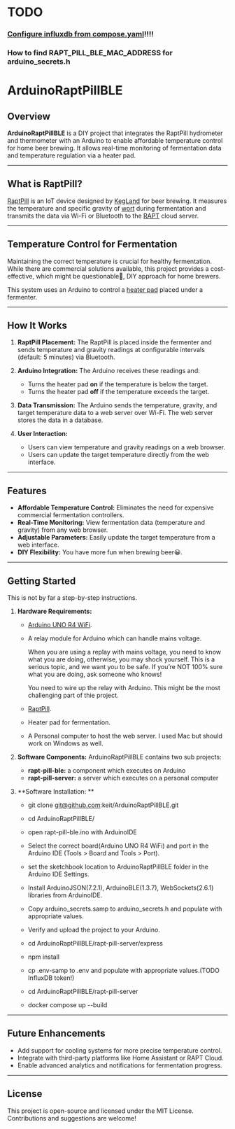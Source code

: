 # TODO

### [Configure influxdb from compose.yaml](https://docs.influxdata.com/influxdb/v2/install/use-docker-compose/)!!!!

### How to find RAPT_PILL_BLE_MAC_ADDRESS for arduino_secrets.h

# ArduinoRaptPillBLE

## Overview

**ArduinoRaptPillBLE** is a DIY project that integrates the RaptPill hydrometer and thermometer with an Arduino to enable affordable temperature control for home beer brewing. It allows real-time monitoring of fermentation data and temperature regulation via a heater pad.

---

## What is RaptPill?

[RaptPill](https://kegland.com.au/products/yellow-rapt-pill-hydrometer-thermometer-wifi-bluetooth?_pos=1&_sid=ded3c607d&_ss=r) is an IoT device designed by [KegLand](https://kegland.com.au) for beer brewing. It measures the temperature and specific gravity of [wort](https://en.wikipedia.org/wiki/Wort) during fermentation and transmits the data via Wi-Fi or Bluetooth to the [RAPT](https://rapt.io/) cloud server.

---

## Temperature Control for Fermentation

Maintaining the correct temperature is crucial for healthy fermentation. While there are commercial solutions available, this project provides a cost-effective, which might be questionable🤨, DIY approach for home brewers.

This system uses an Arduino to control a [heater pad](https://www.google.com/search?client=safari&sca_esv=b860f2b0131a04f3&q=heat+pad+for+beer+brewing&udm=2&fbs=AEQNm0Aa4sjWe7Rqy32pFwRj0UkWxyMMuf0D-HOMEpzq2zertRy7G-dme1ONMLTCBvZzSlj66tRVUwRwRekNWy3juwtxisviIDF7RlAgLgFhqXm9X3UB_OtfUlcDLZBKoSaaHfsJkJ0cbHHytKiKn2bqVb1MV_V7l_1paomhrBctDnLOBIUbLTQahANdBGpdnBUz-rjd-DsVfdFfsjKtFltujrzobCSTQA&sa=X&ved=2ahUKEwjMndq-k4CKAxUb3jgGHcdZGmEQtKgLegQIHBAB&biw=1682&bih=973&dpr=2) placed under a fermenter.

---

## How It Works

1. **RaptPill Placement:** The RaptPill is placed inside the fermenter and sends temperature and gravity readings at configurable intervals (default: 5 minutes) via Bluetooth.

2. **Arduino Integration:** The Arduino receives these readings and:

   - Turns the heater pad **on** if the temperature is below the target.
   - Turns the heater pad **off** if the temperature exceeds the target.

3. **Data Transmission:** The Arduino sends the temperature, gravity, and target temperature data to a web server over Wi-Fi. The web server stores the data in a database.

4. **User Interaction:**
   - Users can view temperature and gravity readings on a web browser.
   - Users can update the target temperature directly from the web interface.

---

## Features

- **Affordable Temperature Control:** Eliminates the need for expensive commercial fermentation controllers.
- **Real-Time Monitoring:** View fermentation data (temperature and gravity) from any web browser.
- **Adjustable Parameters:** Easily update the target temperature from a web interface.
- **DIY Flexibility:** You have more fun when brewing beer😀.

---

## Getting Started

This is not by far a step-by-step instructions.

1. **Hardware Requirements:**

   - [Arduino UNO R4 WiFi](https://store.arduino.cc/products/uno-r4-wifi).
   - A relay module for Arduino which can handle mains voltage.

     When you are using a replay with mains voltage, you need to know what you are doing, otherwise, you may shock yourself. This is a serious topic, and we want you to be safe. If you’re NOT 100% sure what you are doing, ask someone who knows!

     You need to wire up the relay with Arduino. This might be the most challenging part of thie project.

   - [RaptPill](https://kegland.com.au/products/yellow-rapt-pill-hydrometer-thermometer-wifi-bluetooth?_pos=1&_sid=ded3c607d&_ss=r).
   - Heater pad for fermentation.
   - A Personal computer to host the web server. I used Mac but should work on Windows as well.

2. **Software Components:**
   ArduinoRaptPillBLE contains two sub projects:

   - **rapt-pill-ble:** a component which executes on Arduino
   - **rapt-pill-server:** a server which executes on a personal computer

3. **Software Installation: **

   - git clone git@github.com:keit/ArduinoRaptPillBLE.git
   - cd ArduinoRaptPillBLE/
   - open rapt-pill-ble.ino with ArduinoIDE
   - Select the correct board(Arduino UNO R4 WiFi) and port in the Arduino IDE (Tools > Board and Tools > Port).
   - set the sketchbook location to ArduinoRaptPillBLE folder in the Arduino IDE Settings.
   - Install ArduinoJSON(7.2.1), ArduinoBLE(1.3.7), WebSockets(2.6.1) libraries from ArduinoIDE.
   - Copy arduino_secrets.samp to arduino_secrets.h and populate with appropriate values.
   - Verify and upload the project to your Arduino.

   - cd ArduinoRaptPillBLE/rapt-pill-server/express
   - npm install
   - cp .env-samp to .env and populate with appropriate values.(TODO InfluxDB token!)
   - cd ArduinoRaptPillBLE/rapt-pill-server
   - docker compose up --build

---

## Future Enhancements

- Add support for cooling systems for more precise temperature control.
- Integrate with third-party platforms like Home Assistant or RAPT Cloud.
- Enable advanced analytics and notifications for fermentation progress.

---

## License

This project is open-source and licensed under the MIT License. Contributions and suggestions are welcome!

